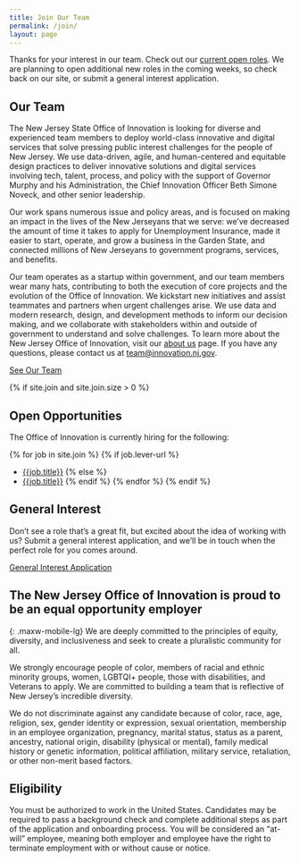 ```yaml
---
title: Join Our Team
permalink: /join/
layout: page
---
```


Thanks for your interest in our team. Check out our [current open roles](#open-opportunities). We are planning to open additional new roles in the coming weeks, so check back on our site, or submit a general interest application.

## Our Team

The New Jersey State Office of Innovation is looking for diverse and experienced team members to deploy world-class innovative and digital services that solve pressing public interest challenges for the people of New Jersey. We use data-driven, agile, and human-centered and equitable design practices to deliver innovative solutions and digital services involving tech, talent, process, and policy with the support of Governor Murphy and his Administration, the Chief Innovation Officer Beth Simone Noveck, and other senior leadership.

Our work spans numerous issue and policy areas, and is focused on making an impact in the lives of the New Jerseyans that we serve: we’ve decreased the amount of time it takes to apply for Unemployment Insurance, made it easier to start, operate, and grow a business in the Garden State, and connected millions of New Jerseyans to government programs, services, and benefits. 

Our team operates as a startup within government, and our team members wear many hats, contributing to both the execution of core projects and the evolution of the Office of Innovation. We kickstart new initiatives and assist teammates and partners when urgent challenges arise. We use data and modern research, design, and development methods to inform our decision making, and we collaborate with stakeholders within and outside of government to understand and solve challenges. To learn more about the New Jersey Office of Innovation, visit our [about us](/about) page. If you have any questions, please contact us at [team@innovation.nj.gov](mailto:team@innovation.nj.gov).

<a class="usa-button" href="/about/team/our-team/">See Our Team</a>

{% if site.join and site.join.size > 0 %}
## Open Opportunities

The Office of Innovation is currently hiring for the following:

{% for job in site.join %}
{% if job.lever-url %}
- [{{job.title}}]({{job.lever-url}})
{% else %}
- [{{job.title}}]({{job.url}})
{% endif %}
{% endfor %}
{% endif %}

## General Interest
Don’t see a role that’s a great fit, but excited about the idea of working with us? Submit a general interest application, and we’ll be in touch when the perfect role for you comes around.

[General Interest Application](https://innovatenj.jotform.com/222935788303968)


## The New Jersey Office of Innovation is proud to be an equal opportunity employer
{: .maxw-mobile-lg}
We are deeply committed to the principles of equity, diversity, and inclusiveness and seek to create a pluralistic community for all.

We strongly encourage people of color, members of racial and ethnic minority groups, women, LGBTQI+ people, those with disabilities, and Veterans to apply. We are committed to building a team that is reflective of New Jersey’s incredible diversity.  

We do not discriminate against any candidate because of color, race, age, religion, sex, gender identity or expression, sexual orientation, membership in an employee organization, pregnancy, marital status, status as a parent, ancestry, national origin, disability (physical or mental), family medical history or genetic information, political affiliation, military service, retaliation, or other non-merit based factors.

## Eligibility

You must be authorized to work in the United States. Candidates may be required to pass a background check and complete additional steps as part of the application and onboarding process. You will be considered an “at-will” employee, meaning both employer and employee have the right to terminate employment with or without cause or notice.   

